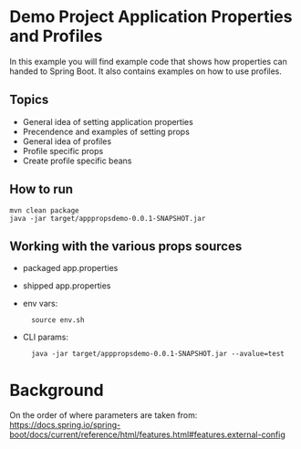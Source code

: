 # Demo Project Application Properties and Profiles

In this example you will find example code that shows how properties can handed to Spring Boot. It also contains examples on how to use profiles.

## Topics
* General idea of setting application properties
* Precendence and examples of setting props
* General idea of profiles
* Profile specific props
* Create profile specific beans

## How to run

    mvn clean package
    java -jar target/apppropsdemo-0.0.1-SNAPSHOT.jar

## Working with the various props sources

* packaged app.properties
* shipped app.properties
* env vars: 

        source env.sh
* CLI params: 
    
        java -jar target/apppropsdemo-0.0.1-SNAPSHOT.jar --avalue=test

# Background

On the order of where parameters are taken from:
https://docs.spring.io/spring-boot/docs/current/reference/html/features.html#features.external-config 